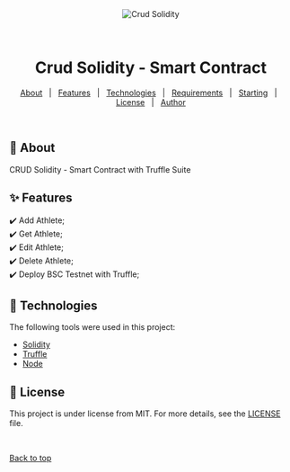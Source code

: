 <div align="center" id="top"> 
  <img src="./.github/app.gif" alt="Crud Solidity" />

  &#xa0;

  <!-- <a href="https://crudsolidity.netlify.app">Demo</a> -->
</div>

<h1 align="center">Crud Solidity - Smart Contract</h1>


<p align="center">
  <a href="#dart-about">About</a> &#xa0; | &#xa0; 
  <a href="#sparkles-features">Features</a> &#xa0; | &#xa0;
  <a href="#rocket-technologies">Technologies</a> &#xa0; | &#xa0;
  <a href="#white_check_mark-requirements">Requirements</a> &#xa0; | &#xa0;
  <a href="#checkered_flag-starting">Starting</a> &#xa0; | &#xa0;
  <a href="#memo-license">License</a> &#xa0; | &#xa0;
  <a href="https://github.com/{{YOUR_GITHUB_USERNAME}}" target="_blank">Author</a>
</p>

<br>

## :dart: About ##

CRUD Solidity - Smart Contract with Truffle Suite

## :sparkles: Features ##

:heavy_check_mark: Add Athlete;\
:heavy_check_mark: Get Athlete;\
:heavy_check_mark: Edit Athlete;\
:heavy_check_mark: Delete Athlete;\
:heavy_check_mark: Deploy BSC Testnet with Truffle;

## :rocket: Technologies ##

The following tools were used in this project:

- [Solidity](https://soliditylang.org/)
- [Truffle](https://trufflesuite.com/)
- [Node](https://nodejs.org/en/)

## :memo: License ##

This project is under license from MIT. For more details, see the [LICENSE](LICENSE.md) file.


&#xa0;

<a href="#top">Back to top</a>
